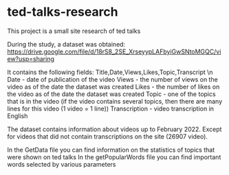 # ted-talks-research
This project is a small site research of  ted talks 


During the study, a dataset was obtained:
https://drive.google.com/file/d/18rS8_2SE_XrseyypLAFbyiGwSNtoMGQC/view?usp=sharing

It contains the following fields: Title,Date,Views,Likes,Topic,Transcript \n
Date - date of publication of the video
Views - the number of views on the video as of the date the dataset was created
Likes - the number of likes on the video as of the date the dataset was created
Topic - one of the topics that is in the video (if the video contains several topics, then there are many lines for this video (1 video = 1 line))
Transcription - video transcription in English

The dataset contains information about videos up to February 2022. Except for videos that did not contain transcriptions on the site (26907 video).

In the GetData file you can find information on the statistics of topics that were shown on ted talks
In the getPopularWords file you can find important words selected by various parameters
